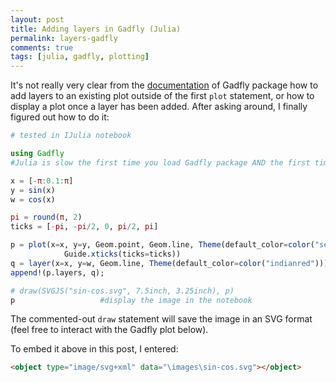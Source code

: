 ```yaml
---
layout: post
title: Adding layers in Gadfly (Julia)
permalink: layers-gadfly
comments: true
tags: [julia, gadfly, plotting]
---
```

It's not really very clear from the [documentation](http://gadflyjl.org/#layers) of Gadfly package how to add layers to an existing plot outside of the first `plot` statement, or how to display a plot once a layer has been added. After asking around, I finally figured out how to do it:

<!-- more -->

``` julia
# tested in IJulia notebook

using Gadfly
#Julia is slow the first time you load Gadfly package AND the first time you plot

x = [-π:0.1:π]
y = sin(x)
w = cos(x)

pi = round(π, 2)
ticks = [-pi, -pi/2, 0, pi/2, pi]

p = plot(x=x, y=y, Geom.point, Geom.line, Theme(default_color=color("seagreen")),
            Guide.xticks(ticks=ticks))
q = layer(x=x, y=w, Geom.line, Theme(default_color=color("indianred")))
append!(p.layers, q);

# draw(SVGJS("sin-cos.svg", 7.5inch, 3.25inch), p)
p                   #display the image in the notebook
```

The commented-out `draw` statement will save the image in an SVG format (feel free to interact with the Gadfly plot below).

<object type="image/svg+xml" data="\images\sin-cos.svg"></object>

To embed it above in this post, I entered:

``` html
<object type="image/svg+xml" data="\images\sin-cos.svg"></object>
```